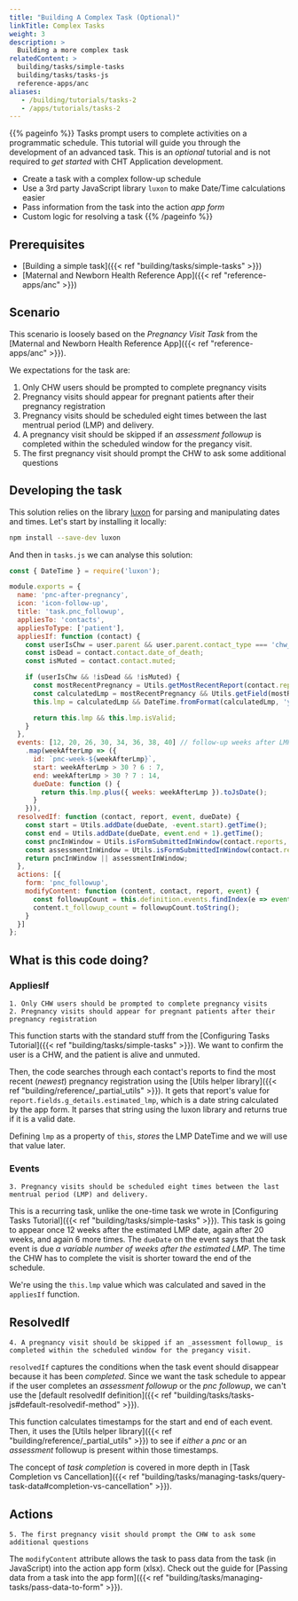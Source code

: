 ```yaml
---
title: "Building A Complex Task (Optional)"
linkTitle: Complex Tasks
weight: 3
description: >
  Building a more complex task
relatedContent: >
  building/tasks/simple-tasks
  building/tasks/tasks-js
  reference-apps/anc
aliases:
   - /building/tutorials/tasks-2
   - /apps/tutorials/tasks-2
---
```


{{% pageinfo %}}
Tasks prompt users to complete activities on a programmatic schedule. This tutorial will guide you through the development of an advanced task. This is an _optional_ tutorial and is not required to _get started_ with CHT Application development.

- Create a task with a complex follow-up schedule
- Use a 3rd party JavaScript library `luxon` to make Date/Time calculations easier
- Pass information from the task into the action _app form_
- Custom logic for resolving a task
{{% /pageinfo %}}

## Prerequisites

* [Building a simple task]({{< ref "building/tasks/simple-tasks" >}})
* [Maternal and Newborn Health Reference App]({{< ref "reference-apps/anc" >}})

## Scenario

This scenario is loosely based on the _Pregnancy Visit Task_ from the [Maternal and Newborn Health Reference App]({{< ref "reference-apps/anc" >}}).

We expectations for the task are:

1. Only CHW users should be prompted to complete pregnancy visits
2. Pregnancy visits should appear for pregnant patients after their pregnancy registration
3. Pregnancy visits should be scheduled eight times between the last mentrual period (LMP) and delivery.
4. A pregnancy visit should be skipped if an _assessment followup_ is completed within the scheduled window for the pregancy visit.
5. The first pregnancy visit should prompt the CHW to ask some additional questions

## Developing the task

This solution relies on the library [luxon](https://moment.github.io/luxon) for parsing and manipulating dates and times. Let's start by installing it locally:

```zsh
npm install --save-dev luxon
```

And then in `tasks.js` we can analyse this solution:

```javascript
const { DateTime } = require('luxon');

module.exports = {
  name: 'pnc-after-pregnancy',
  icon: 'icon-follow-up',
  title: 'task.pnc_followup',
  appliesTo: 'contacts',
  appliesToType: ['patient'],
  appliesIf: function (contact) {
    const userIsChw = user.parent && user.parent.contact_type === 'chw_area';
    const isDead = contact.contact.date_of_death;
    const isMuted = contact.contact.muted;

    if (userIsChw && !isDead && !isMuted) {
      const mostRecentPregnancy = Utils.getMostRecentReport(contact.reports, 'pregnancy');
      const calculatedLmp = mostRecentPregnancy && Utils.getField(mostRecentPregnancy, 'g_details.estimated_lmp');
      this.lmp = calculatedLmp && DateTime.fromFormat(calculatedLmp, 'yyyy-MM-dd');

      return this.lmp && this.lmp.isValid;
    }
  },
  events: [12, 20, 26, 30, 34, 36, 38, 40] // follow-up weeks after LMP
    .map(weekAfterLmp => ({
      id: `pnc-week-${weekAfterLmp}`,
      start: weekAfterLmp > 30 ? 6 : 7,
      end: weekAfterLmp > 30 ? 7 : 14,
      dueDate: function () {
        return this.lmp.plus({ weeks: weekAfterLmp }).toJsDate();
      }
    })),
  resolvedIf: function (contact, report, event, dueDate) {
    const start = Utils.addDate(dueDate, -event.start).getTime();
    const end = Utils.addDate(dueDate, event.end + 1).getTime();
    const pncInWindow = Utils.isFormSubmittedInWindow(contact.reports, 'pnc_followup', start, end);
    const assessmentInWindow = Utils.isFormSubmittedInWindow(contact.reports, 'assessment_followup', start, end);
    return pncInWindow || assessmentInWindow;
  },
  actions: [{
    form: 'pnc_followup',
    modifyContent: function (content, contact, report, event) {
      const followupCount = this.definition.events.findIndex(e => event.id === e.id) + 1;
      content.t_followup_count = followupCount.toString();
    }
  }]
};
```

## What is this code doing?
### AppliesIf
```
1. Only CHW users should be prompted to complete pregnancy visits
2. Pregnancy visits should appear for pregnant patients after their pregnancy registration
```

This function starts with the standard stuff from the [Configuring Tasks Tutorial]({{< ref "building/tasks/simple-tasks" >}}). We want to confirm the user is a CHW, and the patient is alive and unmuted.

Then, the code searches through each contact's reports to find the most recent (_newest_) pregnancy registration using the [Utils helper library]({{< ref "building/reference/_partial_utils" >}}). It gets that report's value for `report.fields.g_details.estimated_lmp`, which is a date string calculated by the app form. It parses that string using the luxon library and returns true if it is a valid date.

Defining `lmp` as a property of `this`, _stores_ the LMP DateTime and we will use that value later.

### Events
```
3. Pregnancy visits should be scheduled eight times between the last mentrual period (LMP) and delivery.
```

This is a recurring task, unlike the one-time task we wrote in [Configuring Tasks Tutorial]({{< ref "building/tasks/simple-tasks" >}}). This task is going to appear once 12 weeks after the estimated LMP date, again after 20 weeks, and again 6 more times. The `dueDate` on the event says that the task event is due _a variable number of weeks after the estimated LMP_. The time the CHW has to complete the visit is shorter toward the end of the schedule.

We're using the `this.lmp` value which was calculated and saved in the `appliesIf` function.

## ResolvedIf
```
4. A pregnancy visit should be skipped if an _assessment followup_ is completed within the scheduled window for the pregancy visit.
```

`resolvedIf` captures the conditions when the task event should disappear because it has been _completed_. Since we want the task schedule to appear if the user completes an _assessment followup_ or the _pnc followup_, we can't use the [default resolvedIf definition]({{< ref "building/tasks/tasks-js#default-resolvedif-method" >}}).

This function calculates timestamps for the start and end of each event. Then, it uses the [Utils helper library]({{< ref "building/reference/_partial_utils" >}}) to see if _either_ a _pnc_ or an _assessment_ followup is present within those timestamps.

The concept of _task completion_ is covered in more depth in [Task Completion vs Cancellation]({{< ref "building/tasks/managing-tasks/query-task-data#completion-vs-cancellation" >}}).

## Actions
```
5. The first pregnancy visit should prompt the CHW to ask some additional questions
```

The `modifyContent` attribute allows the task to pass data from the task (in JavaScript) into the action app form (xlsx). Check out the guide for [Passing data from a task into the app form]({{< ref "building/tasks/managing-tasks/pass-data-to-form" >}}).
